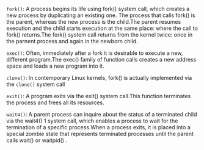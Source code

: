`fork()`: A process begins its life using fork() system call, which creates a new process
by duplicating an existing one. The process that calls fork() is the parent,
whereas the new process is the child.The parent resumes execution and the child
starts execution at the same place: where the call to fork() returns.The fork()
system call returns from the kernel twice: once in the parnent process and
again in the newborn child. 

`exec()`: Often, immediately after a fork it is desirable to execute a new,
different program.The exec() family of function calls creates a new address
space and loads a new program into it. 
 

`clone()`: In contemporary Linux kernels, fork() is actually implemented via
the `clone()` system call

`exit()`: A program exits via the exit() system call.This function terminates the process
and frees all its resources.

`wait4()`: A parent process can inquire about the status of a terminated child
via the wait4() 1 system call, which enables a process to wait for the
termination of a specific process.When a process exits, it is placed into a
special zombie state that represents terminated processes until the parent calls wait() or
waitpid() . 
